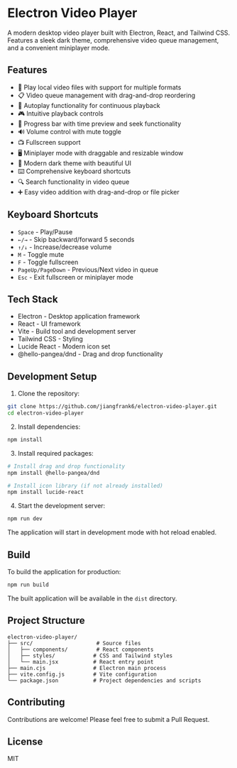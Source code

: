 # Electron Video Player

A modern desktop video player built with Electron, React, and Tailwind CSS. Features a sleek dark theme, comprehensive video queue management, and a convenient miniplayer mode.

## Features

- 🎥 Play local video files with support for multiple formats
- 📋 Video queue management with drag-and-drop reordering
- 🔄 Autoplay functionality for continuous playback
- 🎮 Intuitive playback controls
- 🎯 Progress bar with time preview and seek functionality
- 🔊 Volume control with mute toggle
- 📺 Fullscreen support
- 🖥️ Miniplayer mode with draggable and resizable window
- 🎨 Modern dark theme with beautiful UI
- ⌨️ Comprehensive keyboard shortcuts
- 🔍 Search functionality in video queue
- ➕ Easy video addition with drag-and-drop or file picker

## Keyboard Shortcuts

- `Space` - Play/Pause
- `←/→` - Skip backward/forward 5 seconds
- `↑/↓` - Increase/decrease volume
- `M` - Toggle mute
- `F` - Toggle fullscreen
- `PageUp/PageDown` - Previous/Next video in queue
- `Esc` - Exit fullscreen or miniplayer mode

## Tech Stack

- Electron - Desktop application framework
- React - UI framework
- Vite - Build tool and development server
- Tailwind CSS - Styling
- Lucide React - Modern icon set
- @hello-pangea/dnd - Drag and drop functionality

## Development Setup

1. Clone the repository:
```bash
git clone https://github.com/jiangfrank6/electron-video-player.git
cd electron-video-player
```

2. Install dependencies:
```bash
npm install
```

3. Install required packages:
```bash
# Install drag and drop functionality
npm install @hello-pangea/dnd

# Install icon library (if not already installed)
npm install lucide-react
```

4. Start the development server:
```bash
npm run dev
```

The application will start in development mode with hot reload enabled.

## Build

To build the application for production:
```bash
npm run build
```

The built application will be available in the `dist` directory.

## Project Structure

```
electron-video-player/
├── src/                    # Source files
│   ├── components/         # React components
│   ├── styles/            # CSS and Tailwind styles
│   └── main.jsx           # React entry point
├── main.cjs               # Electron main process
├── vite.config.js         # Vite configuration
└── package.json           # Project dependencies and scripts
```

## Contributing

Contributions are welcome! Please feel free to submit a Pull Request.

## License

MIT 